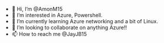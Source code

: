 - 👋 Hi, I’m @AmonM15
- 👀 I’m interested in Azure, Powershell.
- 🌱 I’m currently learning Azure networking and a bit of Linux.
- 💞️ I’m looking to collaborate on anything Azure!!
- 📫 How to reach me @JayJB15

<!---
AmonM15/AmonM15 is a ✨ special ✨ repository because its `README.md` (this file) appears on your GitHub profile.
You can click the Preview link to take a look at your changes.
--->

